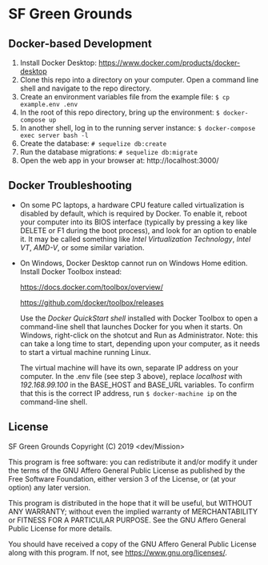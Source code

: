 # SF Green Grounds

## Docker-based Development

1) Install Docker Desktop: https://www.docker.com/products/docker-desktop
2) Clone this repo into a directory on your computer. Open a command line shell and navigate to the repo directory.
3) Create an environment variables file from the example file: ```$ cp example.env .env```
4) In the root of this repo directory, bring up the environment: ```$ docker-compose up```
5) In another shell, log in to the running server instance: ```$ docker-compose exec server bash -l```
6) Create the database: ```# sequelize db:create```
7) Run the database migrations: ```# sequelize db:migrate```
8) Open the web app in your browser at: http://localhost:3000/

## Docker Troubleshooting

* On some PC laptops, a hardware CPU feature called virtualization is disabled by default, which is required by Docker. To enable it, reboot your computer into its BIOS interface (typically by pressing a key like DELETE or F1 during the boot process), and look for an option to enable it. It may be called something like *Intel Virtualization Technology*, *Intel VT*, *AMD-V*, or some similar variation.

* On Windows, Docker Desktop cannot run on Windows Home edition. Install Docker Toolbox instead:

  https://docs.docker.com/toolbox/overview/

  https://github.com/docker/toolbox/releases

  Use the *Docker QuickStart shell* installed with Docker Toolbox to open a command-line shell that launches Docker for you when it starts. On Windows, right-click on the shotcut and Run as Administrator. Note: this can take a long time to start, depending upon your computer, as it needs to start a virtual machine running Linux.

  The virtual machine will have its own, separate IP address on your computer. In the .env file (see step 3 above), replace *localhost* with *192.168.99.100* in the BASE_HOST and BASE_URL variables. To confirm that this is the correct IP address, run ```$ docker-machine ip``` on the command-line shell.

## License

SF Green Grounds
Copyright (C) 2019 <dev/Mission>

This program is free software: you can redistribute it and/or modify
it under the terms of the GNU Affero General Public License as
published by the Free Software Foundation, either version 3 of the
License, or (at your option) any later version.

This program is distributed in the hope that it will be useful,
but WITHOUT ANY WARRANTY; without even the implied warranty of
MERCHANTABILITY or FITNESS FOR A PARTICULAR PURPOSE.  See the
GNU Affero General Public License for more details.

You should have received a copy of the GNU Affero General Public License
along with this program.  If not, see <https://www.gnu.org/licenses/>.
